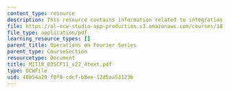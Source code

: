 ```yaml
---
content_type: resource
description: This resource contains information related to integration and differentiation.
file: https://ol-ocw-studio-app-production.s3.amazonaws.com/courses/18-03sc-differential-equations-fall-2011/40b54a20f8f8cdcfb8ee12d5aa53123b_MIT18_03SCF11_s22_4text.pdf
file_type: application/pdf
learning_resource_types: []
parent_title: Operations on Fourier Series
parent_type: CourseSection
resourcetype: Document
title: MIT18_03SCF11_s22_4text.pdf
type: OCWFile
uid: 40b54a20-f8f8-cdcf-b8ee-12d5aa53123b
---
```

